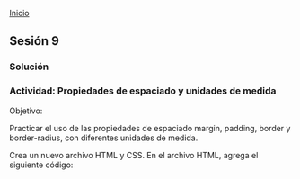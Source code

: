 <!-- No borrar o modificar -->
[Inicio](./index.md)

## Sesión 9 


### Solución

### Actividad: Propiedades de espaciado y unidades de medida

Objetivo:


Practicar el uso de las propiedades de espaciado margin, padding, border y border-radius, con diferentes unidades de medida.

Crea un nuevo archivo HTML y CSS.
En el archivo HTML, agrega el siguiente código:

<!DOCTYPE html>
<html lang="es">
<head>
  <meta charset="UTF-8">
  <title>Propiedades de espaciado</title>
  <link rel="stylesheet" href="style.css">
</head>
<body>
  <div class="contenedor">
    <div class="elemento"></div>
  </div>
</body>
</html>









